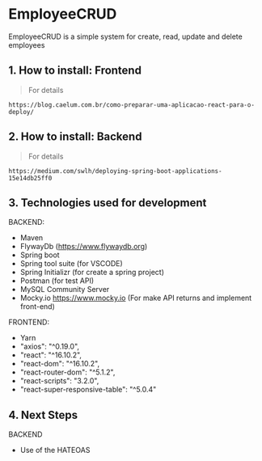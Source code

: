 # EmployeeCRUD
EmployeeCRUD is a simple system for create, read, update and delete employees

## 1. How to install: Frontend

> For details

```
https://blog.caelum.com.br/como-preparar-uma-aplicacao-react-para-o-deploy/
```

## 2. How to install: Backend

> For details

```
https://medium.com/swlh/deploying-spring-boot-applications-15e14db25ff0
```

## 3. Technologies used for development

BACKEND:
*  Maven
*  FlywayDb (https://www.flywaydb.org)
*  Spring boot
*  Spring tool suite (for VSCODE)
*  Spring Initializr (for create a spring project)
*  Postman (for test API)
*  MySQL Community Server
*  Mocky.io https://www.mocky.io (For make API returns and implement front-end)

FRONTEND:
*  Yarn
*  "axios": "^0.19.0",
*  "react": "^16.10.2",
*  "react-dom": "^16.10.2",
*  "react-router-dom": "^5.1.2",
*  "react-scripts": "3.2.0",
*  "react-super-responsive-table": "^5.0.4"

## 4. Next Steps

BACKEND
*  Use of the HATEOAS
